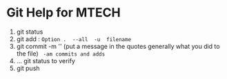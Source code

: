 # Git Help for MTECH

1. git status
2. git add : `Option .  --all  -u  filename` 
3. git commit -m ''  (put a message in the quotes generally what you did to the file) ` -am commits and adds`
4. ... git status to verify
5. git push 

